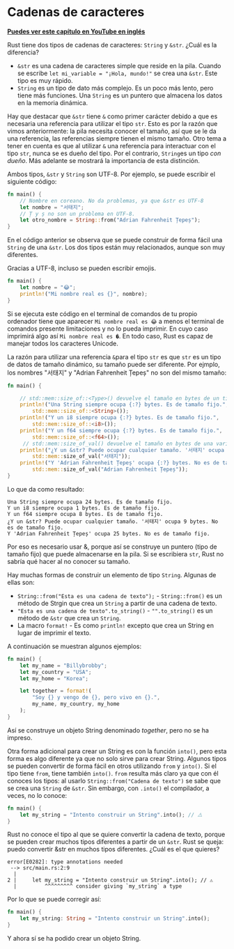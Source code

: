 # Cadenas de caracteres
**[Puedes ver este capítulo en YouTube en inglés](https://youtu.be/pSyaGzGg26o)**

Rust tiene dos tipos de cadenas de caracteres: `String` y `&str`. ¿Cuál es la diferencia?

- `&str` es una cadena de caracteres simple que reside en la pila. Cuando se escribe `let mi_variable = "¡Hola, mundo!"` se crea una `&str`. Este tipo es muy rápido.
- `String` es un tipo de dato más complejo. Es un poco más lento, pero tiene más funciones. Una `String` es un puntero que almacena los datos en la memoria dinámica.

Hay que destacar que `&str` tiene `&` como primer carácter debido a que es necesaria una referencia para utilizar el tipo `str`.  Esto es por la razón que vimos anteriormente: la pila necesita conocer el tamaño, así que se le da una referencia, las referencias siempre tienen el mismo tamaño. Otro tema a tener en cuenta es que al utilizar `&` una referencia para interactuar con el tipo `str`, nunca se es dueño del tipo. Por el contrario, `String`es un tipo *con dueño*. Más adelante se mostrará la importancia de esta distinción.

Ambos tipos, `&str` y `String` son UTF-8. Por ejemplo, se puede escribir el siguiente código:


```rust
fn main() {
    // Nombre en coreano. No da problemas, ya que &str es UTF-8
    let nombre = "서태지";
    // Ț y ș no son un problema en UTF-8.
    let otro_nombre = String::from("Adrian Fahrenheit Țepeș");
}
```

En el código anterior se observa que se puede construir de forma fácil una `String` de una `&str`. Los dos tipos están muy relacionados, aunque son muy diferentes.

Gracias a UTF-8, incluso se pueden escribir emojis.

```rust
fn main() {
    let nombre = "😂";
    println!("Mi nombre real es {}", nombre);
}
```

Si se ejecuta este código en el terminal de comandos de tu propio ordenador tiene que aparecer `Mi nombre real es 😂` a menos el terminal de comandos presente limitaciones y no lo pueda imprimir. En cuyo caso imprimirá algo así `Mi nombre real es �`. En todo caso, Rust es capaz de manejar todos los caracteres Unicode.

La razón para utilizar una referencia `&`para el tipo `str` es que `str` es un tipo de datos de tamaño dinámico, su tamaño puede ser diferente. Por ejmplo, los nombres "서태지" y "Adrian Fahrenheit Țepeș" no son del mismo tamaño:

```rust
fn main() {

    // std::mem::size_of::<Type>() devuelve el tamaño en bytes de un tipo
    println!("Una String siempre ocupa {:?} bytes. Es de tamaño fijo.",
        std::mem::size_of::<String>()); 
    println!("Y un i8 siempre ocupa {:?} bytes. Es de tamaño fijo.", 
        std::mem::size_of::<i8>());
    println!("Y un f64 siempre ocupa {:?} bytes. Es de tamaño fijo.", 
        std::mem::size_of::<f64>());
     // std::mem::size_of_val() devuelve el tamaño en bytes de una variable
    println!("¿Y un &str? Puede ocupar cualquier tamaño. '서태지' ocupa {:?} bytes. No es de tamaño fijo.",
        std::mem::size_of_val("서태지"));
    println!("Y 'Adrian Fahrenheit Țepeș' ocupa {:?} bytes. No es de tamaño fijo.",
        std::mem::size_of_val("Adrian Fahrenheit Țepeș"));
}
```

Lo que da como resultado:

```text
Una String siempre ocupa 24 bytes. Es de tamaño fijo.
Y un i8 siempre ocupa 1 bytes. Es de tamaño fijo.
Y un f64 siempre ocupa 8 bytes. Es de tamaño fijo.
¿Y un &str? Puede ocupar cualquier tamaño. '서태지' ocupa 9 bytes. No es de tamaño fijo.
Y 'Adrian Fahrenheit Țepeș' ocupa 25 bytes. No es de tamaño fijo.
```

Por eso es necesario usar &, porque así se construye un puntero (tipo de tamaño fijo) que puede almacenarse en la pila.  Si se escribiera `str`, Rust no sabría qué hacer al no conocer su tamaño.

Hay muchas formas de construir un elemento de tipo `String`. Algunas de ellas son:

- `String::from("Esta es una cadena de texto");` - `String::from()` es un método de Strgin que crea un `String` a partir de una cadena de texto.
- `"Esta es una cadena de texto".to_string()` - `"".to_string()` es un método de `&str` que crea un `String`.
- La macro `format!` - Es como `println!` excepto que crea un String en lugar de imprimir el texto.

A continuación se muestran algunos ejemplos:

```rust
fn main() {
    let my_name = "Billybrobby";
    let my_country = "USA";
    let my_home = "Korea";

    let together = format!(
        "Soy {} y vengo de {}, pero vivo en {}.",
        my_name, my_country, my_home
    );
}
```

Así se construye un objeto String denominado *together*, pero no se ha impreso.

Otra forma adicional para crear un String es con la función `into()`, pero esta forma es algo diferente ya que no solo sirve para crear String. Algunos tipos se pueden convertir de forma fácil en otros utilizando `from` y `into()`. Si el tipo tiene `from`, tiene también `into()`. `from` resulta más claro ya que con él conoces los tipos: al usarlo `String::from("Cadena de texto")` se sabe que se crea una `String` de `&str`. Sin embargo, con `.into()` el compilador, a veces, no lo conoce:

```rust
fn main() {
    let my_string = "Intento construir un String".into(); // ⚠️
}
```

Rust no conoce el tipo al que se quiere convertir la cadena de texto, porque se pueden crear muchos tipos diferentes a partir de un `&str`. Rust se queja: puedo convertir &str en muchos tipos diferentes. ¿Cuál es el que quieres?

```text
error[E0282]: type annotations needed
 --> src/main.rs:2:9
  |
2 |     let my_string = "Intento construir un String".into(); // ⚠️
  |         ^^^^^^^^^ consider giving `my_string` a type
```

Por lo que se puede corregir así:

```rust
fn main() {
    let my_string: String = "Intento construir un String".into();
}
```

Y ahora sí se ha podido crear un objeto String.

